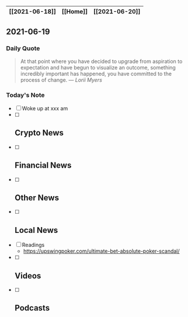 | [[2021-06-18]] | [[Home]] | [[2021-06-20]] |
| :------------: | :------: | :------------: |

## 2021-06-19 

### Daily Quote
> At that point where you have decided to upgrade from aspiration to expectation and have begun to visualize an outcome, something incredibly important has happened, you have committed to the process of change.
> &mdash; <cite>Lorii Myers</cite>

### Today's Note
- [ ] Woke up at xxx am
- [ ] Crypto News
	- 
- [ ] Financial News
	- 
- [ ] Other News
	- 
- [ ] Local News
	-
- [ ] Readings
	- https://upswingpoker.com/ultimate-bet-absolute-poker-scandal/
- [ ] Videos
	- 
- [ ] Podcasts
	- 
